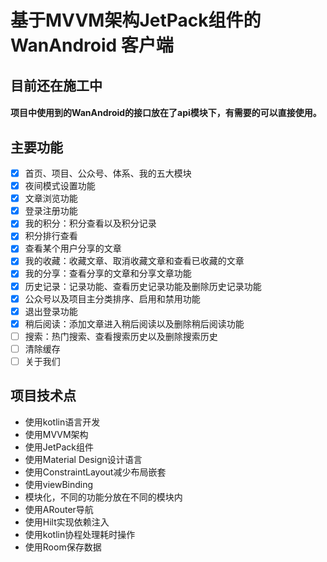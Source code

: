 # 基于MVVM架构JetPack组件的 WanAndroid 客户端
## 目前还在施工中
#### 项目中使用到的WanAndroid的接口放在了api模块下，有需要的可以直接使用。

## 主要功能
- [x] 首页、项目、公众号、体系、我的五大模块
- [x] 夜间模式设置功能
- [x] 文章浏览功能
- [x] 登录注册功能
- [x] 我的积分：积分查看以及积分记录
- [x] 积分排行查看
- [x] 查看某个用户分享的文章
- [x] 我的收藏：收藏文章、取消收藏文章和查看已收藏的文章
- [x] 我的分享：查看分享的文章和分享文章功能
- [x] 历史记录：记录功能、查看历史记录功能及删除历史记录功能
- [x] 公众号以及项目主分类排序、启用和禁用功能
- [x] 退出登录功能
- [x] 稍后阅读：添加文章进入稍后阅读以及删除稍后阅读功能
- [ ] 搜索：热门搜索、查看搜索历史以及删除搜索历史
- [ ] 清除缓存
- [ ] 关于我们
## 项目技术点
- 使用kotlin语言开发
- 使用MVVM架构
- 使用JetPack组件
- 使用Material Design设计语言
- 使用ConstraintLayout减少布局嵌套
- 使用viewBinding
- 模块化，不同的功能分放在不同的模块内
- 使用ARouter导航
- 使用Hilt实现依赖注入
- 使用kotlin协程处理耗时操作
- 使用Room保存数据

